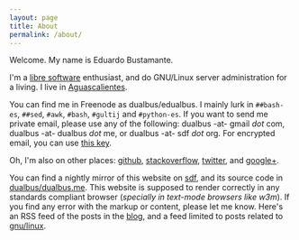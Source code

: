 ```yaml
---
layout: page
title: About
permalink: /about/
---
```


Welcome. My name is Eduardo Bustamante.

I'm a [libre software](https://www.gnu.org/philosophy/free-sw.html) enthusiast,
and do GNU/Linux server administration for a living.  I live in 
[Aguascalientes](http://en.wikipedia.org/wiki/Aguascalientes,_Aguascalientes).

You can find me in Freenode as dualbus/edualbus. I mainly lurk in `##bash-es`,
`##sed`, `#awk`, `#bash`, `#gultij` and `#python-es`.  If you want to send me
private email, please use any of the following: dualbus -at- gmail _dot_ com,
dualbus -at- dualbus _dot_ me, or dualbus -at- sdf _dot_ org.  For encrypted
email, you can use [this key](/dualbus.asc).

Oh, I'm also on other places: [github](https://github.com/dualbus),
[stackoverflow](http://stackoverflow.com/users/2654076),
[twitter](https://twitter.com/dualbus), and
[google+](https://plus.google.com/+EduardoABustamanteLópez).

You can find a nightly mirror of this website on 
[sdf](http://dualbus.sdf.org/blog), and its source code in
[dualbus/dualbus.me](https://github.com/dualbus/dualbus.me).  This website is
supposed to render correctly in any standards compliant browser (*specially in
text-mode browsers like w3m*). If you find any error with the markup or
content, please let me know. Here's an RSS feed of the posts in the
[blog](/feed.xml), and a feed limited to posts related to
[gnu/linux](/feed.gnulinux.xml).
